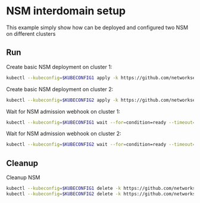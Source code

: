 # NSM interdomain setup


This example simply show how can be deployed and configured two NSM on different clusters

## Run

Create basic NSM deployment on cluster 1:

```bash
kubectl --kubeconfig=$KUBECONFIG1 apply -k https://github.com/networkservicemesh/deployments-k8s/examples/interdomain/nsm/cluster1?ref=f3a02bcdcd7a0cf795c4ea1016bd5ab4dc0a76de
```

Create basic NSM deployment on cluster 2:

```bash
kubectl --kubeconfig=$KUBECONFIG2 apply -k https://github.com/networkservicemesh/deployments-k8s/examples/interdomain/nsm/cluster2?ref=f3a02bcdcd7a0cf795c4ea1016bd5ab4dc0a76de
```

Wait for NSM admission webhook on cluster 1:

```bash
kubectl --kubeconfig=$KUBECONFIG1 wait --for=condition=ready --timeout=1m pod -n nsm-system -l app=admission-webhook-k8s
```

Wait for NSM admission webhook on cluster 2:

```bash
kubectl --kubeconfig=$KUBECONFIG2 wait --for=condition=ready --timeout=1m pod -n nsm-system -l app=admission-webhook-k8s
```

## Cleanup

Cleanup NSM
```bash
kubectl --kubeconfig=$KUBECONFIG1 delete -k https://github.com/networkservicemesh/deployments-k8s/examples/interdomain/nsm/cluster1?ref=f3a02bcdcd7a0cf795c4ea1016bd5ab4dc0a76de
kubectl --kubeconfig=$KUBECONFIG2 delete -k https://github.com/networkservicemesh/deployments-k8s/examples/interdomain/nsm/cluster2?ref=f3a02bcdcd7a0cf795c4ea1016bd5ab4dc0a76de
```
